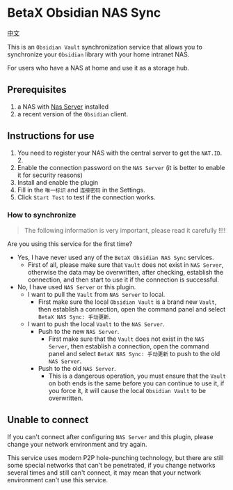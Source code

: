 # BetaX Obsidian NAS Sync

[中文](README_zh.md)

This is an `Obsidian Vault` synchronization service that allows you to synchronize your `Obsidian` library with your home intranet NAS.

For users who have a NAS at home and use it as a storage hub.

## Prerequisites

1. a NAS with [Nas Server](nas-server) installed
2. a recent version of the `Obsidian` client.

## Instructions for use

1. You need to register your NAS with the central server to get the `NAT.ID`. 2.
2. Enable the connection password on the `NAS Server` (it is better to enable it for security reasons)
3. Install and enable the plugin
4. Fill in the `唯一标识` and `连接密码` in the Settings.
5. Click `Start Test` to test if the connection works.

### How to synchronize

> The following information is very important, please read it carefully !!!!

Are you using this service for the first time?

- Yes, I have never used any of the `BetaX Obsidian NAS Sync` services.
  - First of all, please make sure that `Vault` does not exist in `NAS Server`, otherwise the data may be overwritten, after checking, establish the connection, and then start to use it if the connection is successful.
- No, I have used `NAS Server` or this plugin.
  - I want to pull the `Vault` from `NAS Server` to local.
    - First make sure the local `Obsidian Vault` is a brand new `Vault`, then establish a connection, open the command panel and select `BetaX NAS Sync: 手动更新`.
  - I want to push the local `Vault` to the `NAS Server`.
    - Push to the new `NAS Server`.
      - First make sure that the `Vault` does not exist in the `NAS Server`, then establish a connection, open the command panel and select `BetaX NAS Sync: 手动更新` to push to the old `NAS Server`.
    - Push to the old `NAS Server`.
      - This is a dangerous operation, you must ensure that the `Vault` on both ends is the same before you can continue to use it, if you force it, it will cause the local `Obsidian Vault` to be overwritten.

## Unable to connect

If you can't connect after configuring `NAS Server` and this plugin, please change your network environment and try again.

This service uses modern P2P hole-punching technology, but there are still some special networks that can't be penetrated, if you change networks several times and still can't connect, it may mean that your network environment can't use this service.
